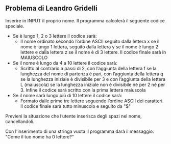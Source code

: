 ## Problema di Leandro Gridelli 

Inserire in INPUT il proprio nome.
Il programma calcolerà il seguente codice speciale.
- Se è lungo 1, 2 o 3 lettere il codice sarà:
  - Il nome ordinato secondo l’ordine ASCII seguito dalla lettera x se il nome è lungo 1 lettera, seguito dalla lettera y se il nome è lungo 2 lettere e dalla lettera z se il nome è di 3 lettere. Il codice finale sarà in MAIUSCOLO
- Se il nome è lungo da 4 a 10 lettere il codice sarà:
  - Scritto al contrario a passi di 2, con l’aggiunta della lettera f se la lunghezza del nome di partenza è pari, con l’aggiunta della lettera q se la lunghezza iniziale è divisibile per 3 e con l’aggiunta della lettera L (maiuscola) se la lunghezza iniziale non è divisibile né per 2 né per 3. Infine il codice sarà scritto con la prima lettera maiuscola
- Se il nome sarà lungo più di 10 lettere il codice sarà:
  - Formato dalle prime tre lettere seguendo l’ordine ASCII dei caratteri. Il codice finale sarà tutto minuscolo e seguito da "$"

Previeni la situazione che l’utente inserisca degli spazi nel nome, cancellandoli.   

Con l'inserimento di una stringa vuota il programma darà il messaggio: "Come il tuo nome ha 0 lettere?"
